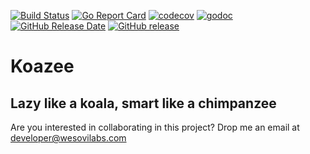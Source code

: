 [![Build Status](https://travis-ci.org/wesovilabs/koazee.svg?branch=master)](https://travis-ci.org/wesovilabs/koazee)
[![Go Report Card](https://goreportcard.com/badge/github.com/wesovilabs/koazee)](https://goreportcard.com/report/github.com/wesovilabs/koazee)
[![codecov](https://codecov.io/gh/wesovilabs/koazee/branch/master/graph/badge.svg)](https://codecov.io/gh/wesovilabs/koazee)
[![godoc](https://godoc.org/github.com/wesovilabs/koazee?status.svg)](http://godoc.org/github.com/wesovilabs/koazee)
[![GitHub Release Date](https://img.shields.io/github/release-date/wesovilabs/koazee.svg)](https://github.com/wesovilabs/koazee)
[![GitHub release](https://img.shields.io/github/release/wesovilabs/koazee.svg)](https://github.com/wesovilabs/koazee)





# Koazee

## Lazy like a koala, smart like a chimpanzee

Are you interested in collaborating in this project?
Drop me an email at developer@wesovilabs.com




